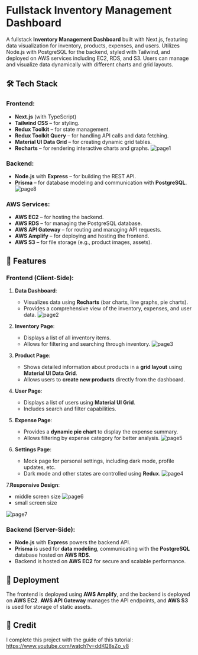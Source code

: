 
# Fullstack Inventory Management Dashboard

A fullstack **Inventory Management Dashboard** built with Next.js, featuring data visualization for inventory, products, expenses, and users. 
Utilizes Node.js with PostgreSQL for the backend, styled with Tailwind, and deployed on AWS services including EC2, RDS, and S3. 
Users can manage and visualize data dynamically with different charts and grid layouts.

## 🛠️ **Tech Stack**

### **Frontend**:
- **Next.js** (with TypeScript)  
- **Tailwind CSS** – for styling.
- **Redux Toolkit** – for state management.
- **Redux Toolkit Query** – for handling API calls and data fetching.
- **Material UI Data Grid** – for creating dynamic grid tables.
- **Recharts** – for rendering interactive charts and graphs.
![page1](https://github.com/user-attachments/assets/508a0892-809e-4273-ab46-aaee78441caf)

### **Backend**:
- **Node.js** with **Express** – for building the REST API.
- **Prisma** – for database modeling and communication with **PostgreSQL**.
![page8](https://github.com/user-attachments/assets/a3020202-8de0-4504-96e0-1a2fc4204a60)

### **AWS Services**:
- **AWS EC2** – for hosting the backend.
- **AWS RDS** – for managing the PostgreSQL database.
- **AWS API Gateway** – for routing and managing API requests.
- **AWS Amplify** – for deploying and hosting the frontend.
- **AWS S3** – for file storage (e.g., product images, assets).

## 🌟 **Features**

### **Frontend (Client-Side)**:
1. **Data Dashboard**:
   - Visualizes data using **Recharts** (bar charts, line graphs, pie charts).
   - Provides a comprehensive view of the inventory, expenses, and user data.
  ![page2](https://github.com/user-attachments/assets/49e526f3-efd5-4b84-823a-94a2ee37e5cd)

2. **Inventory Page**:
   - Displays a list of all inventory items.
   - Allows for filtering and searching through inventory.
![page3](https://github.com/user-attachments/assets/b50e352c-bafd-4608-9b75-c5d75a7a4bc5)

3. **Product Page**:
   - Shows detailed information about products in a **grid layout** using **Material UI Data Grid**.
   - Allows users to **create new products** directly from the dashboard.

4. **User Page**:
   - Displays a list of users using **Material UI Grid**.
   - Includes search and filter capabilities.

5. **Expense Page**:
   - Provides a **dynamic pie chart** to display the expense summary.
   - Allows filtering by expense category for better analysis.
![page5](https://github.com/user-attachments/assets/15254d42-59d9-4e17-bd6e-95d7994fabd7)

6. **Settings Page**:
   - Mock page for personal settings, including dark mode, profile updates, etc.
   - Dark mode and other states are controlled using **Redux**.
![page4](https://github.com/user-attachments/assets/85973938-ac06-4c60-a892-74e03fcfb6f8)

7.**Responsive Design**:
- middle screen size
![page6](https://github.com/user-attachments/assets/07d63768-c8a4-4a44-9cd7-2e051e0482a0)
- small screen size

![page7](https://github.com/user-attachments/assets/160b0495-62f7-4e24-a1a1-6fe13799495c)


### **Backend (Server-Side)**:
- **Node.js** with **Express** powers the backend API.
- **Prisma** is used for **data modeling**, communicating with the **PostgreSQL** database hosted on **AWS RDS**.
- Backend is hosted on **AWS EC2** for secure and scalable performance.
  
## 🚀 **Deployment**
The frontend is deployed using **AWS Amplify**, and the backend is deployed on **AWS EC2**. **AWS API Gateway** manages the API endpoints, and **AWS S3** is used for storage of static assets.
  

## 🤝 **Credit**
I complete this project with the guide of this tutorial: https://www.youtube.com/watch?v=ddKQ8sZo_v8
